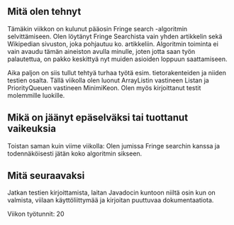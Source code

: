 ## Mitä olen tehnyt
Tämäkin viikkon on kulunut pääosin Fringe search -algoritmin selvittämiseen. 
Olen löytänyt Fringe Searchista vain yhden artikkelin sekä Wikipedian sivuston, 
joka pohjautuu ko. artikkeliin. Algoritmin toiminta ei vain avaudu tämän aineiston 
avulla minulle, joten jotta saan työn palautettua, on pakko keskittyä nyt muiden 
asioiden loppuun saattamiseen.

Aika paljon on siis tullut tehtyä turhaa työtä esim. tietorakenteiden ja niiden testien
osalta. Tällä viikolla olen luonut ArrayListin vastineen Listan ja PriorityQueuen vastineen 
MinimiKeon. Olen myös kirjoittanut testit molemmille luokille. 


## Mikä on jäänyt epäselväksi tai tuottanut vaikeuksia
Toistan saman kuin viime viikolla: Olen jumissa Fringe searchin kanssa ja
todennäköisesti jätän koko algoritmin sikseen.


## Mitä seuraavaksi
Jatkan testien kirjoittamista, laitan Javadocin kuntoon niiltä osin kun on valmista,
viilaan käyttöliittymää ja kirjoitan puuttuvaa dokumentaatiota.



Viikon työtunnit: 20
